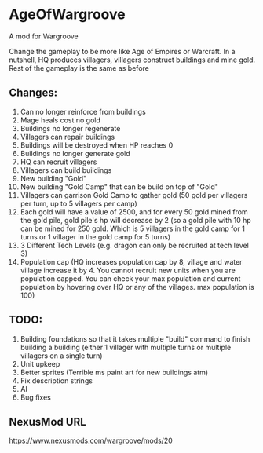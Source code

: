 # AgeOfWargroove
A mod for Wargroove

Change the gameplay to be more like Age of Empires or Warcraft. In a nutshell, HQ produces villagers, villagers construct buildings and mine gold. Rest of the gameplay is the same as before

## Changes:
1. Can no longer reinforce from buildings
1. Mage heals cost no gold
1. Buildings no longer regenerate
1. Villagers can repair buildings
1. Buildings will be destroyed when HP reaches 0
1. Buildings no longer generate gold
1. HQ can recruit villagers
1. Villagers can build buildings
1. New building "Gold"
1. New building "Gold Camp" that can be build on top of "Gold"
1. Villagers can garrison Gold Camp to gather gold (50 gold per villagers per turn, up to 5 villagers per camp)
1. Each gold will have a value of 2500, and for every 50 gold mined from the gold pile, gold pile's hp will decrease by 2 (so a gold pile with 10 hp can be mined for 250 gold. Which is 5 villagers in the gold camp for 1 turns or 1 villager in the gold camp for 5 turns)
1. 3 Different Tech Levels (e.g. dragon can only be recruited at tech level 3)
1. Population cap (HQ increases population cap by 8, village and water village increase it by 4. You cannot recruit new units when you are population capped. You can check your max population and current population by hovering over HQ or any of the villages. max population is 100)

## TODO:
1. Building foundations so that it takes multiple "build" command to finish building a building (either 1 villager with multiple turns or multiple villagers on a single turn)
1. Unit upkeep
1. Better sprites (Terrible ms paint art for new buildings atm)
1. Fix description strings
1. AI
1. Bug fixes

## NexusMod URL
https://www.nexusmods.com/wargroove/mods/20
